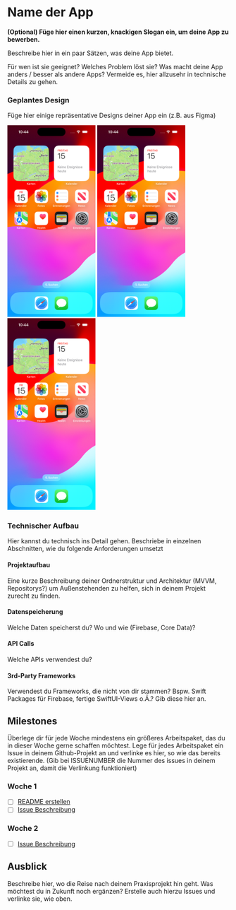 # Name der App

**(Optional) Füge hier einen kurzen, knackigen Slogan ein, um deine App zu bewerben.**

Beschreibe hier in ein paar Sätzen, was deine App bietet.

Für wen ist sie geeignet? Welches Problem löst sie? Was macht deine App anders / besser als andere Apps?
Vermeide es, hier allzusehr in technische Details zu gehen.

### Geplantes Design
Füge hier einige repräsentative Designs deiner App ein (z.B. aus Figma)
<p>
  <img src="./img/app_design_1.png" width="200">
  <img src="./img/app_design_2.png" width="200">
  <img src="./img/app_design_3.png" width="200">
</p>

### Technischer Aufbau
Hier kannst du technisch ins Detail gehen. Beschriebe in einzelnen Abschnitten, wie du folgende Anforderungen umsetzt

#### Projektaufbau
Eine kurze Beschreibung deiner Ordnerstruktur und Architektur (MVVM, Repositorys?) um Außenstehenden zu helfen, sich in deinem Projekt zurecht zu finden.

#### Datenspeicherung
Welche Daten speicherst du? Wo und wie (Firebase, Core Data)?

#### API Calls
Welche APIs verwendest du?

#### 3rd-Party Frameworks
Verwendest du Frameworks, die nicht von dir stammen? Bspw. Swift Packages für Firebase, fertige SwiftUI-Views o.Ä.? Gib diese hier an.

## Milestones
Überlege dir für jede Woche mindestens ein größeres Arbeitspaket, das du in dieser Woche gerne schaffen möchtest. Lege für jedes Arbeitspaket ein Issue in deinem Github-Projekt an und verlinke es hier, so wie das bereits existierende. (Gib bei ISSUENUMBER die Nummer des issues in deinem Projekt an, damit die Verlinkung funktioniert)

### Woche 1
 - [ ] [README erstellen](/../../issues/1)
 - [ ] [Issue Beschreibung](/../../issues/ISSUENUMBER)

### Woche 2
 - [ ] [Issue Beschreibung](/../../issues/ISSUENUMBER)

## Ausblick
Beschreibe hier, wo die Reise nach deinem Praxisprojekt hin geht. Was möchtest du in Zukunft noch ergänzen? Erstelle auch hierzu Issues und verlinke sie, wie oben.
 
